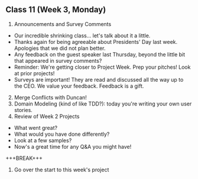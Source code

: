 ## Class 11 (Week 3, Monday)

1. Announcements and Survey Comments
  - Our incredible shrinking class... let's talk about it a little.
  - Thanks again for being agreeable about Presidents' Day last week. Apologies that we did not plan better.
  - Any feedback on the guest speaker last Thursday, beyond the little bit that appeared in survey comments?
  - Reminder: We're getting closer to Project Week. Prep your pitches! Look at prior projects!
  - Surveys are important! They are read and discussed all the way up to the CEO. We value your feedback. Feedback is a gift.
2. Merge Conflicts with Duncan!
3. Domain Modeling (kind of like TDD?): today you're writing your own user stories.
4. Review of Week 2 Projects
  - What went great?
  - What would you have done differently?
  - Look at a few samples?
  - Now's a great time for any Q&A you might have!

+++BREAK+++

1. Go over the start to this week's project

